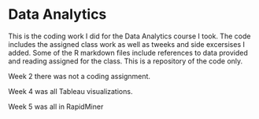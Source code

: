 # Data Analytics
This is the coding work I did for the Data Analytics course I took. The code includes the assigned class work as well as tweeks and side excersises I added. Some of the R markdown files include references to data provided and reading assigned for the class. This is a repository of the code only.

Week 2 there was not a coding assignment.

Week 4 was all Tableau visualizations.

Week 5 was all in RapidMiner
